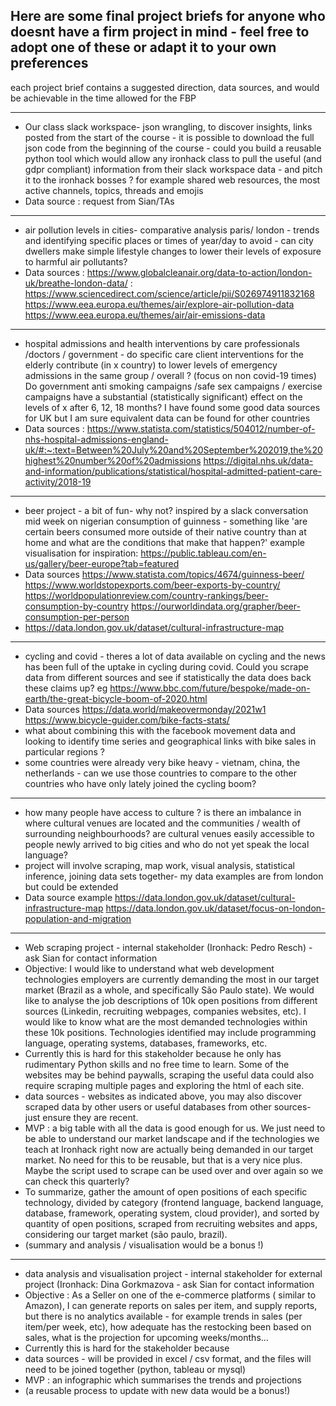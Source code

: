 ## Here are some final project briefs for anyone who doesnt have a firm project in mind - feel free to adopt one of these or adapt it to your own preferences 

each project brief contains a suggested direction, data sources, and would be achievable in the time allowed for the FBP 

--------------------
+ Our class slack workspace- json wrangling,  to discover insights, links posted from the start of the course - it is possible to download the full json code from the beginning of the course - could you build a reusable python tool which would allow any ironhack class to pull the useful (and gdpr compliant) information from their slack workspace data - and pitch it to the ironhack bosses ? for example shared web resources, the most active channels, topics, threads and emojis
+ Data source : request from Sian/TAs

-------------------

+ air pollution levels in cities- comparative analysis paris/ london  - trends and identifying specific places or times of year/day to avoid - can city dwellers make simple lifestyle changes to lower their levels of exposure to harmful air pollutants?
+ Data sources : https://www.globalcleanair.org/data-to-action/london-uk/breathe-london-data/ :   https://www.sciencedirect.com/science/article/pii/S026974911832168
      https://www.eea.europa.eu/themes/air/explore-air-pollution-data 
      https://www.eea.europa.eu/themes/air/air-emissions-data
      
 ------------------     

+ hospital admissions and health interventions by care professionals /doctors / government  - do specific care client interventions for the elderly contribute (in x country) to lower levels of emergency admissions in the same group / overall ? (focus on non covid-19 times) Do government anti smoking campaigns /safe sex campaigns / exercise campaigns have a substantial (statistically significant) effect on the levels of x after 6, 12, 18 months?  I have found some good data sources for UK but I am sure equivalent data can be found for other countries 
+ Data sources : https://www.statista.com/statistics/504012/number-of-nhs-hospital-admissions-england-uk/#:~:text=Between%20July%20and%20September%202019,the%20highest%20number%20of%20admissions    https://digital.nhs.uk/data-and-information/publications/statistical/hospital-admitted-patient-care-activity/2018-19


-----------------

+ beer project - a bit of fun- why not? inspired by a slack conversation mid week on nigerian consumption of guinness - something like 'are certain beers consumed more outside of their native country than at home and what are the conditions that make that happen?' example visualisation for inspiration: https://public.tableau.com/en-us/gallery/beer-europe?tab=featured 
+ Data sources https://www.statista.com/topics/4674/guinness-beer/ https://www.worldstopexports.com/beer-exports-by-country/ https://worldpopulationreview.com/country-rankings/beer-consumption-by-country https://ourworldindata.org/grapher/beer-consumption-per-person
+ https://data.london.gov.uk/dataset/cultural-infrastructure-map

---------------

+ cycling and covid - theres a lot of data available on cycling and the news has been full of the uptake in cycling during covid. Could you scrape data from different sources and see if statistically the data does back these claims up? eg https://www.bbc.com/future/bespoke/made-on-earth/the-great-bicycle-boom-of-2020.html
+ Data sources https://data.world/makeovermonday/2021w1 https://www.bicycle-guider.com/bike-facts-stats/ 
+ what about combining this with the facebook movement data and looking to identify time series and geographical links with bike sales in particular regions ?
+ some countries were already very bike heavy - vietnam, china, the netherlands - can we use those countries to compare to the other countries who have only lately joined the cycling boom?


----------

+ how many people have access to culture ? is there an imbalance in where cultural venues are located and the communities / wealth of surrounding neighbourhoods? are cultural venues easily accessible to people newly arrived to big cities and who do not yet speak the local language? 
+ project will involve scraping, map work, visual analysis, statistical inference, joining data sets together- my data examples are from london but could be extended 
+ Data source example https://data.london.gov.uk/dataset/cultural-infrastructure-map https://data.london.gov.uk/dataset/focus-on-london-population-and-migration

----------

+ Web scraping project - internal stakeholder (Ironhack: Pedro Resch) - ask Sian for contact information 
+ Objective: I would like to understand what web development technologies employers are currently demanding the most in our target market (Brazil as a whole, and specifically São Paulo state). We would like to analyse the job descriptions of 10k open positions from different sources (Linkedin, recruiting webpages, companies websites, etc). I would like to know what are the most demanded technologies within these 10k positions. Technologies identified may include programming language, operating systems, databases, frameworks, etc. 
+ Currently this is hard for this stakeholder because he only has rudimentary Python skills and no free time to learn. Some of the websites may be behind paywalls, scraping the useful data could also require scraping multiple pages and exploring the html of each site. 
+ data sources - websites as indicated above, you may also discover scraped data by other users or useful databases from other sources- just ensure they are recent. 
+ MVP : a big table with all the data is good enough for us. We just need to be able to understand our market landscape and if the technologies we teach at Ironhack right now are actually being demanded in our target market. No need for this to be reusable, but that is a very nice plus. Maybe the script used to scrape can be used over and over again so we can check this quarterly? 
+ To summarize, gather the amount of open positions of each specific technology, divided by category (frontend language, backend language, database, framework, operating system, cloud provider), and sorted by quantity of open positions, scraped from recruiting websites and apps, considering our target market (são paulo, brazil). 
+ (summary and analysis / visualisation would be a bonus !) 

----------

+ data analysis and visualisation project - internal stakeholder for external project (Ironhack: Dina Gorkmazova - ask Sian for contact information
+ Objective : As a Seller on one of the e-commerce platforms ( similar to Amazon), I can generate reports on sales per item, and supply reports, but there is no analytics available - for example trends in sales (per item/per week, etc), how adequate has the restocking been based on sales, what is the projection for upcoming weeks/months... 
+ Currently this is hard for the stakeholder because 
+ data sources - will be provided in excel / csv format, and the files will need to be joined together (python, tableau or mysql)
+ MVP : an infographic which summarises the trends and projections
+ (a reusable process to update with new data would be a bonus!)
